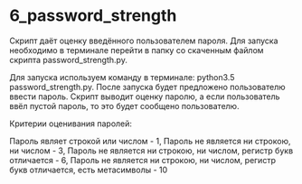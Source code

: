 # 6_password_strength

Скрипт даёт оценку введённого пользователем пароля. Для запуска необходимо в терминале перейти в папку со скаченным файлом скрипта password_strength.py.

Для запуска используем команду в терминале: python3.5 password_strength.py. После запуска будет предложено пользователю ввести пароль. Скрипт выводит оценку паролю, а если пользователь ввёл пустой пароль, то это будет сообщено пользователю.

Критерии оценивания паролей:

Пароль являет строкой или числом - 1,
Пароль не является ни строкою, ни числом - 3,
Пароль не является ни строкою, ни числом, регистр букв отличается - 6,
Пароль не является ни строкою, ни числом, регистр букв отличается, есть метасимволы - 10


